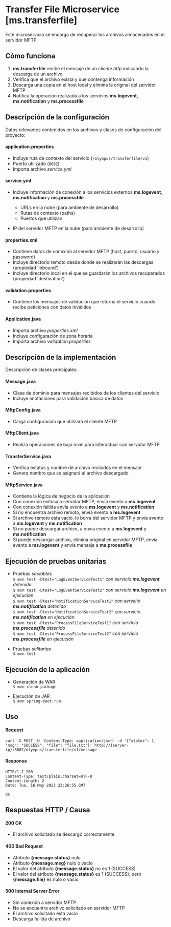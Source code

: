 
# Transfer File Microservice [ms.transferfile]  

Este microservicio se encarga de recuperar los archivos almacenados en el servidor MFTP.  


## Cómo funciona  

1. **ms.transferfile** recibe el mensaje de un *cliente http* indicando la descarga de un archivo  
2. Verifica que el archivo exista y que contenga información  
3. Descarga una copia en el host local y elimina la original del servidor MFTP  
4. Notifica la operación realizada a los servicios **ms.logevent**, **ms.notification** y **ms.processfile**  


## Descripción de la configuración  

Datos relevantes contenidos en los archivos y clases de configuración del proyecto:  

#### application.properties  

+ Incluye ruta de contexto del servicio (`/olympus/transferfile/v1`)  
+ Puerto utilizado (`8082`)  
+ Importa archivo *service.yml*

#### service.yml  

+ Incluye información de conexión a los servicios externos **ms.logevent**, **ms.notification** y **ms.processfile**  
    - URLs en la nube (para ambiente de desarrollo)  
    - Rutas de contexto (paths)  
    - Puertos que utilizan  

+ IP del servidor MFTP en la nube (para ambiente de desarrollo)  

#### properties.xml  

+ Contiene datos de conexión al servidor MFTP (host, puerto, usuario y password)  
+ Incluye directorio remoto desde donde se realizarán las descargas (propiedad 'inbound')  
+ Incluye directorio local en el que se guardarán los archivos recuperados (propiedad 'destination')  

#### validation.properties  

+ Contiene los mensajes de validación que retorna el servicio cuando recibe peticiones con datos inválidos  

#### Application.java  

+ Importa archivo *properties.xml*  
+ Incluye configuración de zona horaria  
+ Importa archivo *validation.properties*  


## Descripción de la implementación  

Descripción de clases principales:  

#### Message.java  

+ Clase de dominio para mensajes recibidos de los clientes del servicio
+ Incluye anotaciones para validación básica de datos

#### MftpConfig.java  

+ Carga configuración que utilizará el cliente MFTP   

#### MftpClient.java  

+ Realiza operaciones de bajo nivel para interactuar con servidor MFTP  

#### TransferService.java  

+ Verifica estatus y nombre de archivo recibidos en el mensaje  
+ Genera nombre que se asignará al archivo descargado  

#### MftpService.java  

+ Contiene la lógica de negocio de la aplicación  
+ Con conexión exitosa a servidor MFTP, envía evento a **ms.logevent**  
+ Con conexión fallida envía evento a **ms.logevent** y **ms.notification**  
+ Si no encuentra archivo remoto, envía evento a **ms.logevent**  
+ Si archivo remoto esta vacío, lo borra del servidor MFTP y envía evento a **ms.logevent** y **ms.notification**  
+ Si no puede descargar archivo, a envía evento a **ms.logevent** y **ms.notification**  
+ Si puede descargar archivo, elimina original en servidor MFTP, envía evento a **ms.logevent** y envía mensaje a **ms.processfile**  


## Ejecución de pruebas unitarias  

+ Pruebas *sociables*  
  `$ mvn test -Dtest="LogEventServiceTest1"` *con servicio **ms.logevent** detenido*  
  `$ mvn test -Dtest="LogEventServiceTest2"` *con servicio **ms.logevent** en ejecución*  
  `$ mvn test -Dtest="NotificationServiceTest1"` *con servicio **ms.notification** detenido*  
  `$ mvn test -Dtest="NotificationServiceTest2"` *con servicio **ms.notification** en ejecución*  
  `$ mvn test -Dtest="ProcessFileServiceTest1"` *con servicio **ms.processfile** detenido*  
  `$ mvn test -Dtest="ProcessFileServiceTest2"` *con servicio **ms.processfile** en ejecución*  
  
+ Pruebas *solitarias*  
  `$ mvn test`


## Ejecución de la aplicación  

+ Generación de WAR  
  `$ mvn clean package`  

+ Ejecución de JAR  
  `$ mvn spring-boot:run`  


## Uso  

#### Request  
    curl -X POST -H 'Content-Type: application/json' -d '{"status": 1, "msg": "SUCCESS", "file": "file.txt"}' http://{server-ip}:8082/olympus/transferfile/v1/message  

#### Response  
    HTTP/1.1 200  
    Content-Type: text/plain;charset=UTF-8  
    Content-Length: 2  
    Date: Tue, 16 May 2023 23:26:55 GMT  

    OK  

## Respuestas HTTP / Causa  

#### 200 OK  
+ El archivo solicitado se descargó correctamente  

#### 400 Bad Request  
+ Atributo **{message.status}** nulo  
+ Atributo **{message.msg}** nulo o vacío  
+ El valor del atributo **{message.status}** no es 1 (SUCCESS)  
+ El valor del atributo **{message.status}** es 1 (SUCCESS), pero **{message.file}** es nulo o vacío  

#### 500 Internal Server Error  
+ Sin conexión a servidor MFTP  
+ No se encuentra archivo solicitado en servidor MFTP  
+ El archivo solicitado está vacío  
+ Descarga fallida de archivo  

